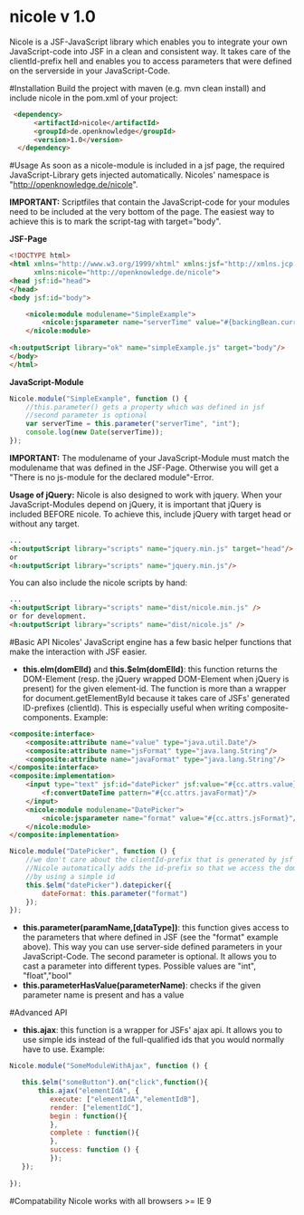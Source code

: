 # nicole v 1.0
Nicole is a JSF-JavaScript library which enables you to integrate your own JavaScript-code into JSF in a clean and consistent way. It takes care of the clientId-prefix hell and enables you to access parameters that were defined on the serverside in your JavaScript-Code.

#Installation
Build the project with maven (e.g. mvn clean install) and include nicole in the pom.xml of your project:
```html
 <dependency>
      <artifactId>nicole</artifactId>
      <groupId>de.openknowledge</groupId>
      <version>1.0</version>
  </dependency>
```

#Usage
As soon as a nicole-module is included in a jsf page, the required JavaScript-Library gets injected automatically. 
Nicoles' namespace is "http://openknowledge.de/nicole".

<b>IMPORTANT:</b> Scriptfiles that contain the JavaScript-code for your modules need to be included at the very bottom of the page. The easiest way to achieve this is to mark the script-tag with target="body".

<b>JSF-Page</b>
```html
<!DOCTYPE html>
<html xmlns="http://www.w3.org/1999/xhtml" xmlns:jsf="http://xmlns.jcp.org/jsf" xmlns:h="http://xmlns.jcp.org/jsf/html"
      xmlns:nicole="http://openknowledge.de/nicole">
<head jsf:id="head">
</head>
<body jsf:id="body">

    <nicole:module modulename="SimpleExample">
        <nicole:jsparameter name="serverTime" value="#{backingBean.currentTime}"/>
    </nicole:module>
    
<h:outputScript library="ok" name="simpleExample.js" target="body"/>
</body>
</html>
```
<b>JavaScript-Module</b>

```javascript
Nicole.module("SimpleExample", function () {
    //this.parameter() gets a property which was defined in jsf
    //second parameter is optional
    var serverTime = this.parameter("serverTime", "int");
    console.log(new Date(serverTime));
});
```

<b>IMPORTANT:</b> The modulename of your JavaScript-Module must match the modulename that was defined in the JSF-Page. Otherwise you will get a "There is no js-module for the declared module"-Error. 

<b>Usage of jQuery:</b>
Nicole is also designed to work with jquery. When your JavaScript-Modules depend on jQuery, it is important that jQuery is included BEFORE nicole. To achieve this, include jQuery with target head or without any target.

```html
...
<h:outputScript library="scripts" name="jquery.min.js" target="head"/>
or
<h:outputScript library="scripts" name="jquery.min.js"/>
```
You can also include the nicole scripts by hand:
```html
...
<h:outputScript library="scripts" name="dist/nicole.min.js" />
or for development.
<h:outputScript library="scripts" name="dist/nicole.js" />
```

#Basic API
Nicoles' JavaScript engine has a few basic helper functions that make the interaction with JSF easier.

- <b>this.elm(domElId)</b> and <b>this.$elm(domElId)</b>: this function returns the DOM-Element (resp. the jQuery wrapped DOM-Element when jQuery is present) for the given element-id. The function is more than a wrapper for document.getElementById because it takes care of JSFs' generated ID-prefixes (clientId). This is especially useful when writing composite-components. Example:
```html
<composite:interface>
    <composite:attribute name="value" type="java.util.Date"/>
    <composite:attribute name="jsFormat" type="java.lang.String"/>
    <composite:attribute name="javaFormat" type="java.lang.String"/>
</composite:interface>
<composite:implementation>
    <input type="text" jsf:id="datePicker" jsf:value="#{cc.attrs.value}">
        <f:convertDateTime pattern="#{cc.attrs.javaFormat}"/>
    </input>
    <nicole:module modulename="DatePicker">
        <nicole:jsparameter name="format" value="#{cc.attrs.jsFormat}"/>
    </nicole:module>
</composite:implementation>
```

```javascript
Nicole.module("DatePicker", function () {
    //we don't care about the clientId-prefix that is generated by jsf here. 
    //Nicole automatically adds the id-prefix so that we access the dom-element
    //by using a simple id
    this.$elm("datePicker").datepicker({
        dateFormat: this.parameter("format")
    });
});
```
- <b>this.parameter(paramName,[dataType])</b>: this function gives access to the parameters that where defined in JSF (see the "format" example above). This way you can use server-side defined parameters in your JavaScript-Code. The second parameter is optional. It allows you to cast a parameter into different types. Possible values are "int", "float","bool"
- <b>this.parameterHasValue(parameterName)</b>: checks if the given parameter name is present and has a value 

#Advanced API

- <b>this.ajax</b>: this function is a wrapper for JSFs' ajax api. It allows you to use simple ids instead of the full-qualified ids that you would normally have to use. Example:

```javascript
Nicole.module("SomeModuleWithAjax", function () {

   this.$elm("someButton").on("click",function(){
       this.ajax("elementIdA", {
          execute: ["elementIdA","elementIdB"],
          render: ["elementIdC"],
          begin : function(){
          },
          complete : function(){
          },
          success: function () {
          });
   });
  
});

 ```                      



#Compatability
Nicole works with all browsers >= IE 9

